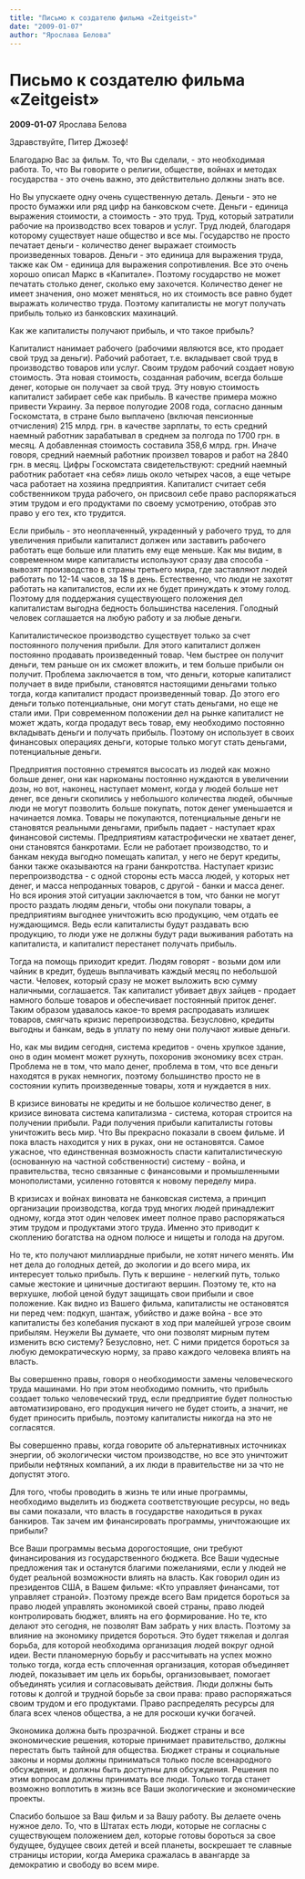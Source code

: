 ```yaml
---
title: "Письмо к создателю фильма «Zeitgeist»"
date: "2009-01-07"
author: "Ярослава Белова"
---
```


# Письмо к создателю фильма «Zeitgeist»

**2009-01-07** Ярослава Белова

Здравствуйте, Питер Джозеф!

Благодарю Вас за фильм. То, что Вы сделали, - это необходимая работа. То, что Вы говорите о религии, обществе, войнах и методах государства - это очень важно, это действительно должны знать все.

Но Вы упускаете одну очень существенную деталь. Деньги - это не просто бумажки или ряд цифр на банковском счете. Деньги - единица выражения стоимости, а стоимость - это труд. Труд, который затратили рабочие на производство всех товаров и услуг. Труд людей, благодаря которому существует наше общество и все мы. Государство не просто печатает деньги - количество денег выражает стоимость произведенных товаров. Деньги - это единица для выражения труда, также как Ом - единица для выражения сопротивления. Все это очень хорошо описал Маркс в «Капитале». Поэтому государство не может печатать столько денег, сколько ему захочется.  Количество денег не имеет значения, оно может меняться, но их стоимость все равно будет выражать количество труда. Поэтому капиталисты не могут получать прибыль только из банковских махинаций.

Как же капиталисты получают прибыль, и что такое прибыль?

Капиталист нанимает рабочего (рабочими являются все, кто продает свой труд за деньги). Рабочий работает, т.е. вкладывает свой труд в производство товаров или услуг. Своим трудом рабочий создает новую стоимость. Эта новая стоимость, созданная рабочим, всегда больше денег, которые он получает за свой труд. Эту новую стоимость капиталист забирает себе как прибыль. В качестве примера можно привести Украину. За первое полугодие 2008 года, согласно данным Госкомстата, в стране было выплачено (включая пенсионные отчисления) 215 млрд. грн. в качестве зарплаты, то есть средний наемный работник зарабатывал в среднем за полгода по 1700 грн. в месяц. А добавленная стоимость составила 358,6 млрд. грн. Иначе говоря, средний наемный работник произвел товаров и работ на 2840 грн. в месяц. Цифры Госкомстата свидетельствуют: средний наемный работник работает «на себя» лишь около четырех часов, а еще четыре часа работает на хозяина предприятия. Капиталист считает себя собственником труда рабочего, он присвоил себе право распоряжаться этим трудом и его продуктами по своему усмотрению, отобрав это право у его тех, кто трудится.

Если прибыль - это неоплаченный, украденный у рабочего труд, то для увеличения прибыли капиталист должен или заставить рабочего работать еще больше или платить ему еще меньше. Как мы видим, в современном мире капиталисты используют сразу два способа - вывозят производство в страны третьего мира, где заставляют людей работать по 12-14 часов, за 1$ в день. Естественно, что люди не захотят работать на капиталистов, если их не будет принуждать к этому голод.  Поэтому для поддержания существующего положения дел капиталистам выгодна бедность большинства населения. Голодный человек соглашается на любую работу и за любые деньги.

Капиталистическое производство существует только за счет постоянного получения прибыли. Для этого капиталист должен постоянно продавать произведенный товар. Чем быстрее он получит деньги, тем раньше он их сможет вложить, и тем больше прибыли он получит. Проблема заключается в том, что деньги, которые капиталист получает в виде прибыли, становятся настоящими деньгами только тогда, когда капиталист продаст произведенный товар. До этого его деньги только  потенциальные, они могут стать деньгами, но еще не стали ими. При современном положении дел на рынке капиталист не может ждать, когда продадут весь товар, ему необходимо постоянно вкладывать деньги и получать прибыль. Поэтому он использует в своих финансовых операциях деньги, которые только могут стать деньгами, потенциальные деньги.

Предприятия постоянно стремятся высосать из людей как можно больше денег, они как наркоманы постоянно нуждаются в увеличении дозы, но вот, наконец, наступает момент, когда у людей больше нет денег, все деньги скопились у небольшого количества людей, обычные люди не могут позволить больше покупать, поток денег уменьшается и начинается ломка. Товары не покупаются, потенциальные деньги не становятся реальными деньгами, прибыль падает - наступает крах финансовой системы. Предприятиям катастрофически не хватает денег, они становятся банкротами. Если не работает производство, то и банкам некуда выгодно помещать капитал, у него не берут кредиты, банки также оказываются на грани банкротства. Наступает кризис перепроизводства - с одной стороны есть масса людей, у которых нет денег, и масса непроданных товаров, с другой - банки и масса денег. Но вся ирония этой ситуации заключается в том, что банки не могут просто раздать людям деньги, чтобы они покупали товары, а предприятиям выгоднее уничтожить всю продукцию, чем отдать ее нуждающимся. Ведь если капиталисты будут раздавать всю продукцию, то люди уже не должны будут ради выживания работать на капиталиста, и капиталист перестанет получать прибыль.

Тогда на помощь приходит кредит. Людям говорят - возьми дом или чайник в кредит, будешь выплачивать каждый месяц по небольшой части. Человек, который сразу не может выложить всю сумму наличными, соглашается. Так капиталист убивает двух зайцев - продает намного больше товаров и обеспечивает постоянный приток денег. Таким образом удавалось какое-то время распродавать излишек товаров, смягчать кризис перепроизводства. Безусловно, кредиты выгодны и банкам, ведь в уплату по нему они получают живые деньги.

Но, как мы видим сегодня, система кредитов - очень хрупкое здание, оно в один момент может рухнуть, похоронив экономику всех стран.  Проблема не в том, что мало денег, проблема в том, что все деньги находятся в руках немногих, поэтому большинство просто не в состоянии купить произведенные товары, хотя и нуждается в них.

В кризисе виноваты не кредиты и не большое количество денег, в кризисе виновата система капитализма - система, которая строится на получении прибыли. Ради получения прибыли капиталисты готовы уничтожить весь мир. Что Вы прекрасно показали в своем фильме. И пока власть находится у них в руках, они не остановятся. Самое ужасное, что единственная возможность спасти капиталистическую (основанную на частной собственности) систему - война, и правительства, тесно связанные с финансовыми и промышленными монополистами, усиленно готовятся к новому переделу мира.

В кризисах и войнах виновата не банковская система, а принцип организации производства, когда труд многих людей принадлежит одному, когда этот один человек имеет полное право распоряжаться этим трудом и продуктами этого труда. Именно это приводит к скоплению богатства на одном полюсе и нищеты и голода на другом.

Но те, кто получают миллиардные прибыли, не хотят ничего менять. Им нет дела до голодных детей, до экологии и до всего мира, их интересует только прибыль. Путь к вершине - нелегкий путь, только самые жестокие и циничные достигают вершин. Поэтому те, кто на верхушке, любой ценой будут защищать свои прибыли и свое положение. Как видно из Вашего фильма, капиталисты не остановятся ни перед чем: подкуп, шантаж, убийство и даже война - все это капиталисты без колебания пускают в ход при малейшей угрозе своим прибылям. Неужели Вы думаете, что они позволят мирным путем  изменить всю систему? Безусловно, нет. С ними придется бороться за любую демократическую норму, за право каждого человека влиять на власть.

Вы совершенно правы, говоря о необходимости замены человеческого труда машинами. Но при этом необходимо помнить, что прибыль создает только человеческий труд, если предприятие будет полностью автоматизировано, его продукция ничего не будет стоить, а значит, не будет приносить прибыль, поэтому капиталисты никогда на это не согласятся.

Вы совершенно правы, когда говорите об альтернативных источниках энергии, об экологически чистом производстве, но все это уничтожит прибыли нефтяных компаний, а их люди в правительстве ни за что не допустят этого.

Для того, чтобы проводить в жизнь те или иные программы, необходимо выделить из бюджета соответствующие ресурсы, но ведь вы сами показали, что власть в государстве находиться в руках банкиров. Так зачем им финансировать программы, уничтожающие их прибыли?

Все Ваши программы весьма дорогостоящие, они требуют финансирования из государственного бюджета. Все Ваши чудесные предложения так и останутся благими пожеланиями, если у людей не будет реальной возможности влиять на власть. Как говорил один из президентов США, в Вашем фильме: «Кто управляет финансами, тот управляет страной». Поэтому прежде всего Вам придется бороться за право людей управлять экономикой своей страны, право людей контролировать бюджет, влиять на его формирование. Но те, кто делают это сегодня, не позволят Вам забрать у них власть. Поэтому за влияние на экономику придется бороться. Это будет тяжелая и долгая борьба, для которой необходима организация людей вокруг одной идеи. Вести планомерную борьбу и рассчитывать на успех можно только тогда, когда есть сплоченная организация, которая объединяет людей, показывает им цель их борьбы, организовывает, помогает объединять усилия и согласовывать действия. Люди должны быть готовы к долгой и трудной борьбе за свои права: право распоряжаться своим трудом и его продуктами. Право распределять ресурсы для блага всех членов общества, а не для роскоши кучки богачей.

Экономика должна быть прозрачной. Бюджет страны и все экономические решения, которые принимает правительство, должны перестать быть тайной для общества. Бюджет страны и социальные законы и нормы должны приниматься только после всенародного обсуждения, и должны быть доступны для обсуждения. Решения по этим вопросам должны принимать все люди. Только тогда станет возможно воплотить в жизнь  все Ваши экологические и экономические проекты.

Спасибо большое за Ваш фильм и за Вашу работу. Вы делаете очень нужное дело. То, что в Штатах есть люди, которые не согласны с существующем положением дел, которые готовы бороться за свое будущее, будущее своих детей и всей планеты, воскрешает те славные страницы истории, когда Америка сражалась в авангарде за демократию и свободу во всем мире.